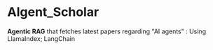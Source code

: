 # AIgent_Scholar
**Agentic RAG** that fetches latest papers regarding "AI agents" : Using LlamaIndex; LangChain
